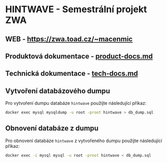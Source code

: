 # HINTWAVE - Semestrální projekt ZWA
## WEB - https://zwa.toad.cz/~macenmic

## Produktová dokumentace - [product-docs.md](product-docs.md)
## Technická dokumentace - [tech-docs.md](tech-docs.md)

## Vytvoření databázového dumpu

Pro vytvoření dumpu databáze `hintwave` použijte následující příkaz:

```bash
docker exec mysql mysqldump -u root -proot hintwave > db_dump.sql
```

## Obnovení databáze z dumpu

Pro obnovení databáze `hintwave` z vytvořeného dumpu použijte následující příkaz:
```bash
docker exec -i mysql mysql -u root -proot hintwave < db_dump.sql
```

